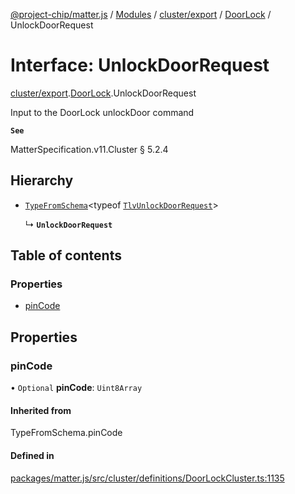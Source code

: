 [@project-chip/matter.js](../README.md) / [Modules](../modules.md) / [cluster/export](../modules/cluster_export.md) / [DoorLock](../modules/cluster_export.DoorLock.md) / UnlockDoorRequest

# Interface: UnlockDoorRequest

[cluster/export](../modules/cluster_export.md).[DoorLock](../modules/cluster_export.DoorLock.md).UnlockDoorRequest

Input to the DoorLock unlockDoor command

**`See`**

MatterSpecification.v11.Cluster § 5.2.4

## Hierarchy

- [`TypeFromSchema`](../modules/tlv_export.md#typefromschema)\<typeof [`TlvUnlockDoorRequest`](../modules/cluster_export.DoorLock.md#tlvunlockdoorrequest)\>

  ↳ **`UnlockDoorRequest`**

## Table of contents

### Properties

- [pinCode](cluster_export.DoorLock.UnlockDoorRequest.md#pincode)

## Properties

### pinCode

• `Optional` **pinCode**: `Uint8Array`

#### Inherited from

TypeFromSchema.pinCode

#### Defined in

[packages/matter.js/src/cluster/definitions/DoorLockCluster.ts:1135](https://github.com/project-chip/matter.js/blob/904d0c9b952b91f28a21803759c5e5c66ee4d272/packages/matter.js/src/cluster/definitions/DoorLockCluster.ts#L1135)
